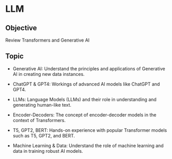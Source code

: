 # LLM

## Objective
Review Transformers and Generative AI 

## Topic 
- Generative AI: Understand the principles and applications of Generative AI in creating new data instances.

- ChatGPT & GPT4: Workings of advanced AI models like ChatGPT and GPT4.

- LLMs: Language Models (LLMs) and their role in understanding and generating human-like text.

- Encoder-Decoders: The concept of encoder-decoder models in the context of Transformers.

- T5, GPT2, BERT: Hands-on experience with popular Transformer models such as T5, GPT2, and BERT.

- Machine Learning & Data: Understand the role of machine learning and data in training robust AI models.